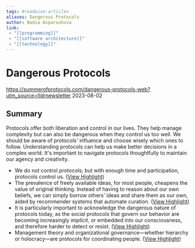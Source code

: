 ```yaml
---
tags: #readwise-articles
aliases: Dangerous Protocols
author: Nadia Asparouhova
link:
 - "[[programming]]"
 - "[[software architecture]]"
 - "[[technology]]"
---
```

# Dangerous Protocols

https://summerofprotocols.com/dangerous-protocols-web?utm_source=tldrnewsletter
2023-08-02
## Summary
Protocols offer both liberation and control in our lives. They help manage complexity but can also be dangerous when they control us too well. We should be aware of protocols' influence and choose wisely which ones to follow. Understanding protocols can help us make better decisions in a complex world. It's important to navigate protocols thoughtfully to maintain our agency and creativity.

- We do not control protocols; but with enough time and participation, protocols control us. ([View Highlight](https://read.readwise.io/read/01j2m201a8ezzwp38f7swv8wsb))
- The prevalence of freely available ideas, for most people, cheapens the value of original thinking. Instead of having to reason about our own beliefs, we can simply borrow others’ ideas and share them as our own, aided by recommender systems that automate curation. ([View Highlight](https://read.readwise.io/read/01j2m9bey3az27yprz7a9dgddt))
- It is particularly important to acknowledge the dangerous nature of protocols today, as the social protocols that govern our behavior are becoming increasingly *implicit*, or embedded into our consciousness, and therefore harder to detect or resist. ([View Highlight](https://read.readwise.io/read/01j164t7tsp3aqvd1zkgnrkcbd))
- Management theory and organizational governance—whether hierarchy or holocracy—are protocols for coordinating people. ([View Highlight](https://read.readwise.io/read/01j2kxkb798thjmh23ttmh08bq))
